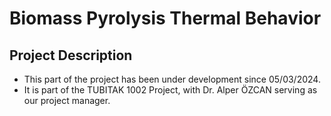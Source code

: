 #  Biomass Pyrolysis Thermal Behavior

## Project Description

- This part of the project has been under development since 05/03/2024.
- It is part of the TUBITAK 1002 Project, with Dr. Alper ÖZCAN serving as our project manager.
